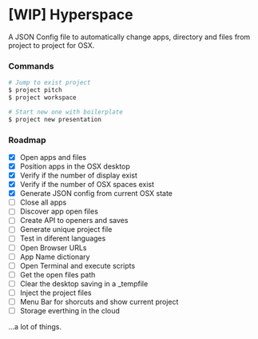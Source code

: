 # [WIP] Hyperspace

A JSON Config file to automatically change apps, directory and files from project to project for OSX.

### Commands

```sh
# Jump to exist project
$ project pitch
$ project workspace

# Start new one with boilerplate
$ project new presentation
```

### Roadmap

- [x] Open apps and files
- [x] Position apps in the OSX desktop
- [x] Verify if the number of display exist
- [x] Verify if the number of OSX spaces exist
- [x] Generate JSON config from current OSX state
- [ ] Close all apps
- [ ] Discover app open files
- [ ] Create API to openers and saves
- [ ] Generate unique project file
- [ ] Test in diferent languages
- [ ] Open Browser URLs
- [ ] App Name dictionary
- [ ] Open Terminal and execute scripts
- [ ] Get the open files path
- [ ] Clear the desktop saving in a _tempfile
- [ ] Inject the project files
- [ ] Menu Bar for shorcuts and show current project
- [ ] Storage everthing in the cloud

...a lot of things.
